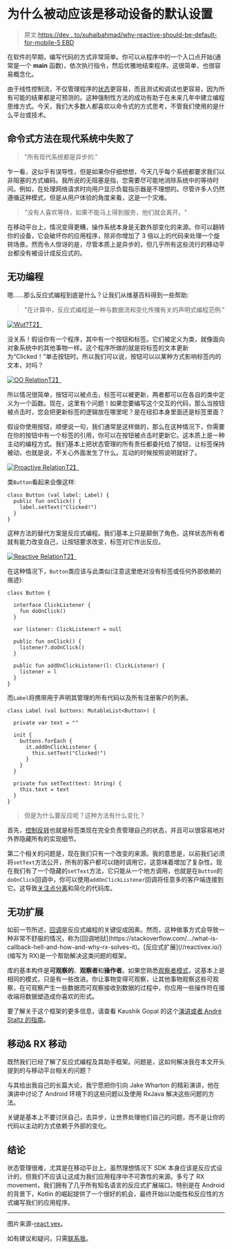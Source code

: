 # 为什么被动应该是移动设备的默认设置

> 原文:[https://dev . to/xuhaibahmad/why-reactive-should-be-default-for-mobile-5 EBD](https://dev.to/xuhaibahmad/why-reactive-should-be-default-for-mobile-5ebd)

在软件的早期，编写代码的方式非常简单。你可以从程序中的一个入口点开始(通常是一个 **main** 函数)，依次执行指令，然后优雅地结束程序。这很简单，也很容易概念化。

由于线性控制流，不仅管理程序的[状态](https://en.wikipedia.org/wiki/State_(computer_science))更容易，而且测试和调试也更容易，因为所有可能的结果都是可预测的。这种强制性方法的成功有助于在未来几年中建立编程思维方式。今天，我们大多数人都喜欢以命令式的方式思考，不管我们使用的是什么平台或技术。

## 命令式方法在现代系统中失败了

> "所有现代系统都是异步的."

乍一看，这似乎有误导性，但是如果你仔细想想，今天几乎每个系统都要求我们以非阻塞的方式编码。我所说的无阻塞是指，您需要尽可能地消除系统中的等待时间。例如，在处理网络请求时向用户显示负载指示器是不理想的。尽管许多人仍然遵循这种模式，但是从用户体验的角度来看，这是一个灾难。

> "没有人喜欢等待，如果不能马上得到服务，他们就会离开。"

在移动平台上，情况变得更糟，操作系统本身是无数外部变化的来源。你可以翻转你的设备，它会破坏你的应用程序，除非你增加了 3 倍以上的代码来处理一个旋转场景。然而令人惊讶的是，尽管本质上是异步的，但几乎所有这些流行的移动平台都没有被设计成反应式的。

## 无功编程

嗯……那么反应式编程到底是什么？让我们从维基百科得到一些帮助:

> "在计算中，反应式编程是一种与数据流和变化传播有关的声明式编程范例."

[![Wut?](../Images/472b258ec369dc8717ee347c4dd916b6.png)T2】](https://res.cloudinary.com/practicaldev/image/fetch/s--LGJFVGeO--/c_limit%2Cf_auto%2Cfl_progressive%2Cq_66%2Cw_880/https://media.giphy.com/media/SqmkZ5IdwzTP2/giphy.gif%23center)

没关系！假设你有一个程序，其中有一个按钮和标签。它们被定义为类，就像面向对象系统中的其他事物一样。这个程序所做的就是将标签的文本更新为“Clicked！”单击按钮时。所以我们可以说，按钮可以以某种方式影响标签内的文本，对吗？

[![OO Relation](../Images/86d58412def16567b5672ee72b304944.png)T2】](https://res.cloudinary.com/practicaldev/image/fetch/s--AZ8LCFHh--/c_limit%2Cf_auto%2Cfl_progressive%2Cq_auto%2Cw_880/https://zuhaibahmad.com/assets/images/posts/relation.png%23center)

所以情况很简单，按钮可以被点击，标签可以被更新，两者都可以在各自的类中定义为一个函数。现在，这里有个问题！如果您要编写这个交互的代码，那么当按钮被点击时，您会把更新标签的逻辑放在哪里呢？是在纽扣本身里面还是标签里面？

假设你使用按钮，顺便说一句，我们通常是这样做的，那么在这种情况下，你需要在你的按钮中有一个标签的引用，你可以在按钮被点击时更新它。这本质上是一种主动的编程方式。我们基本上把状态管理的所有责任都委托给了按钮，让标签保持被动，也就是说，不关心外面发生了什么。互动的时候按照说明就好了。

[![Proactive Relation](../Images/4abaccfe32529f56038cfb06b1bde2e5.png)T2】](https://res.cloudinary.com/practicaldev/image/fetch/s--d5QY_iAp--/c_limit%2Cf_auto%2Cfl_progressive%2Cq_auto%2Cw_880/https://zuhaibahmad.com/assets/images/posts/proactive_relation.png%23center)

类`Button`看起来会像这样:

```
class Button (val label: Label) {
  public fun onClick() {
    label.setText("Clicked!")
  }
} 
```

这种方法的替代方案是反应式编程。我们基本上只是颠倒了角色，这样状态所有者就有能力改变自己，让按钮要求改变，标签对它作出反应。

[![Reactive Relation](../Images/52210a2c237396a9a78da7119f1b96fe.png)T2】](https://res.cloudinary.com/practicaldev/image/fetch/s--2kLVhCc1--/c_limit%2Cf_auto%2Cfl_progressive%2Cq_auto%2Cw_880/https://zuhaibahmad.com/assets/images/posts/reactive_relation.png%23center)

在这种情况下，`Button`类应该与此类似(注意这里绝对没有标签或任何外部依赖的痕迹):

```
class Button {

  interface ClickListener {
    fun doOnClick()
  }

  var listener: ClickListener? = null

  public fun onClick() {
    listener?.doOnClick()
  }

  public fun addOnClickListener(l: ClickListener) {
    listener = l
  }
} 
```

而`Label`将携带用于声明其管理的所有代码以及所有注册客户的列表。

```
class Label (val buttons: MutableList<Button>) {

  private var text = ""

  init {
    buttons.forEach {
      it.addOnClickListener { 
        this.setText("Clicked!") 
      }
    }
  }

  private fun setText(text: String) {
    this.text = text
  }
} 
```

> 但是为什么要反应呢？这种方法有什么变化？

首先，[控制反转](https://en.wikipedia.org/wiki/Inversion_of_control)也就是标签类现在完全负责管理自己的状态，并且可以很容易地对外界隐藏所有的实现细节。

第二个相关的问题是，现在我们只有一个改变的来源。我的意思是，以前我们必须将`setText`方法公开，所有的客户都可以随时调用它，这意味着增加了复杂性。现在我们有了一个隐藏的`setText`方法，它只能从一个地方调用，也就是在`Button`的`doOnClick`回调中，你可以使用`addOnClickListener`回调将任意多的客户端连接到它。这导致[关注点分离](https://en.wikipedia.org/wiki/Separation_of_concerns)和简化的代码库。

## 无功扩展

如前一节所述，[回调](https://en.wikipedia.org/wiki/Callback_(computer_programming))是反应式编程的关键促成因素。然而，这种做事方式会导致一种非常不舒服的情况，称为[回调地狱](https://stackoverflow.com/.../what-is-callback-hell-and-how-and-why-rx-solves-it)。[反应式扩展](//reactivex.io/)(缩写为 RX)是一个帮助解决这类问题的框架。

库的基本构件是**可观察的**、**观察者**和**操作者**。如果您熟悉[观察者模式](https://en.wikipedia.org/wiki/Observer_pattern)，这基本上是相同的模式，只是有一些改进。你让事物变得可观察，让其他事物观察这些可观察，在可观察产生一些数据而可观察接收到数据的过程中，你应用一些操作符在接收端将数据塑造成你喜欢的形式。

要了解关于这个框架的更多信息，请查看 Kaushik Gopal 的这个[演讲或者 André Staltz 的](https://www.youtube.com/watch?v=k3D0cWyNno4&t=1s)[指南](https://gist.github.com/staltz/868e7e9bc2a7b8c1f754)。

## 移动& RX 移动

既然我们已经了解了反应式编程及其助手框架。问题是，这如何解决我在本文开头提到的与移动平台相关的问题？

与其给出我自己的长篇大论，我宁愿把你引向 Jake Wharton 的精彩演讲，他在演讲中讨论了 Android 环境下的这些问题以及使用 RxJava 解决这些问题的方法。

关键是基本上不要讨厌自己，去异步，让世界处理他们自己的问题，而不是让你的代码以主动的方式依赖于外部的变化。

## 结论

状态管理很难，尤其是在移动平台上。虽然理想情况下 SDK 本身应该是反应式设计的，但我们不应该让这成为我们应用程序中不可靠性的来源。多亏了 RX movement，我们拥有了几乎所有知名语言的反应式扩展端口。特别是在 Android 的背景下，Kotlin 的崛起提供了一个很好的机会，最终开始以功能性和反应性的方式编写我们的应用程序。

* * *

图片来源-[react vex](http://reactivex.io/)。

如有建议和疑问，只需[联系我](http://linkedin.com/in/xuhaibahmad)。